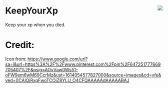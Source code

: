 # KeepYourXp <img src="https://github.com/MasApip/KeepYourXp/raw/master/icon.png" align="right"></img>

Keep your xp when you died.

# Credit:
Icon from: https://www.google.com/url?sa=i&url=https%3A%2F%2Fwww.pinterest.com%2Fpin%2F647251777669705407%2F&psig=AOvVaw0Ws51-oFW9em6wM69CcrMz&ust=1614054577827000&source=images&cd=vfe&ved=0CAIQjRxqFwoTCOiZ8YLU_O4CFQAAAAAdAAAAABAJ
